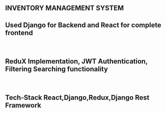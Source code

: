 <h2>INVENTORY MANAGEMENT SYSTEM<h2>
<p>Used Django for Backend and React for complete frontend</p><br>
<p>ReduX Implementation, JWT Authentication, Filtering Searching functionality</p><br>
<p>Tech‑Stack React,Django,Redux,Django Rest Framework</p>
